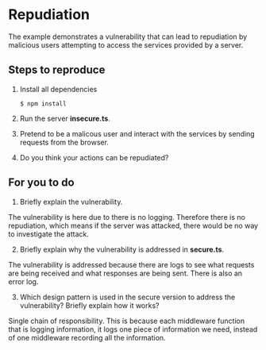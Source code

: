 # Repudiation

The example demonstrates a vulnerability that can lead to repudiation by malicious users attempting
to access the services provided by a server.

## Steps to reproduce

1. Install all dependencies

   `$ npm install`

2. Run the server __insecure.ts__.

3. Pretend to be a malicous user and interact with the services by sending requests from the
   browser.

4. Do you think your actions can be repudiated?

## For you to do

1. Briefly explain the vulnerability.

The vulnerability is here due to there is no logging. Therefore there is no repudiation, which means
if the server was attacked, there would be no way to investigate the attack.

2. Briefly explain why the vulnerability is addressed in __secure.ts__.

The vulnerability is addressed because there are logs to see what requests are being received and
what responses are being sent. There is also an error log.

3. Which design pattern is used in the secure version to address the vulnerability? Briefly explain
   how it works?

Single chain of responsibility. This is because each middleware function that is logging
information, it logs one piece of information we need, instead of one middleware recording all the
information. 